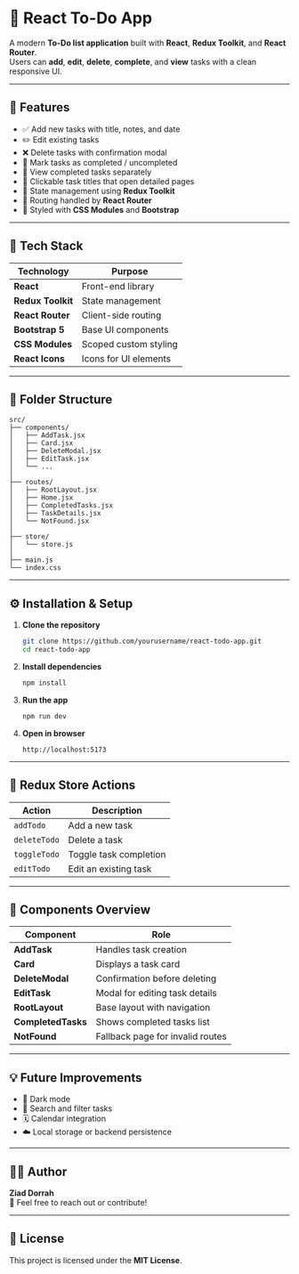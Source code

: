 # 📝 React To-Do App

A modern **To-Do list application** built with **React**, **Redux Toolkit**, and **React Router**.  
Users can **add**, **edit**, **delete**, **complete**, and **view** tasks with a clean responsive UI.

---

## 🚀 Features

- ✅ Add new tasks with title, notes, and date
- ✏️ Edit existing tasks
- ❌ Delete tasks with confirmation modal
- 🎯 Mark tasks as completed / uncompleted
- 📅 View completed tasks separately
- 🔗 Clickable task titles that open detailed pages
- 💾 State management using **Redux Toolkit**
- 🧭 Routing handled by **React Router**
- 💅 Styled with **CSS Modules** and **Bootstrap**

---

## 🧩 Tech Stack

| Technology        | Purpose               |
| ----------------- | --------------------- |
| **React**         | Front-end library     |
| **Redux Toolkit** | State management      |
| **React Router**  | Client-side routing   |
| **Bootstrap 5**   | Base UI components    |
| **CSS Modules**   | Scoped custom styling |
| **React Icons**   | Icons for UI elements |

---

## 📁 Folder Structure

```
src/
├── components/
│   ├── AddTask.jsx
│   ├── Card.jsx
│   ├── DeleteModal.jsx
│   ├── EditTask.jsx
│   └── ...
│
├── routes/
│   ├── RootLayout.jsx
│   ├── Home.jsx
│   ├── CompletedTasks.jsx
│   ├── TaskDetails.jsx
│   └── NotFound.jsx
│
├── store/
│   └── store.js
│
├── main.js
└── index.css
```

---

## ⚙️ Installation & Setup

1. **Clone the repository**

   ```bash
   git clone https://github.com/yourusername/react-todo-app.git
   cd react-todo-app
   ```

2. **Install dependencies**

   ```bash
   npm install
   ```

3. **Run the app**

   ```bash
   npm run dev
   ```

4. **Open in browser**
   ```
   http://localhost:5173
   ```

---

## 🧠 Redux Store Actions

| Action       | Description            |
| ------------ | ---------------------- |
| `addTodo`    | Add a new task         |
| `deleteTodo` | Delete a task          |
| `toggleTodo` | Toggle task completion |
| `editTodo`   | Edit an existing task  |

---

## 🧱 Components Overview

| Component          | Role                             |
| ------------------ | -------------------------------- |
| **AddTask**        | Handles task creation            |
| **Card**           | Displays a task card             |
| **DeleteModal**    | Confirmation before deleting     |
| **EditTask**       | Modal for editing task details   |
| **RootLayout**     | Base layout with navigation      |
| **CompletedTasks** | Shows completed tasks list       |
| **NotFound**       | Fallback page for invalid routes |

---

## 💡 Future Improvements

- 🌙 Dark mode
- 🧭 Search and filter tasks
- 🗓️ Calendar integration
- ☁️ Local storage or backend persistence

---

## 🧑‍💻 Author

**Ziad Dorrah**  
📧 Feel free to reach out or contribute!

---

## 🪪 License

This project is licensed under the **MIT License**.
